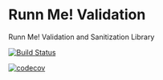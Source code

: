 # Runn Me! Validation
Runn Me! Validation and Sanitization Library

[![Build Status](https://travis-ci.org/RunnMe/Validation.png?branch=master)](https://travis-ci.org/RunnMe/Validation)

[![codecov](https://codecov.io/gh/RunnMe/Validation/branch/master/graph/badge.svg)](https://codecov.io/gh/RunnMe/Validation)